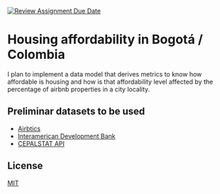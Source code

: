 [![Review Assignment Due Date](https://classroom.github.com/assets/deadline-readme-button-24ddc0f5d75046c5622901739e7c5dd533143b0c8e959d652212380cedb1ea36.svg)](https://classroom.github.com/a/1lXY_Wlg)


# Housing affordability in Bogotá / Colombia

I plan to implement a data model that derives metrics to know how affordable is housing and how is that affordability level affected by the percentage of airbnb properties in a city locality.

## Preliminar datasets to be used
- [Airbtics](https://app.airbtics.com)
- [Interamerican Development Bank](https://mydata.iadb.org/Urban-Development-and-Housing/Dataset-of-Housing-Indicators/s8qq-iq5k/data)
- [CEPALSTAT API](https://statistics.cepal.org/portal/cepalstat/open-data.html?lang=en)

## License

[MIT](https://choosealicense.com/licenses/mit/)